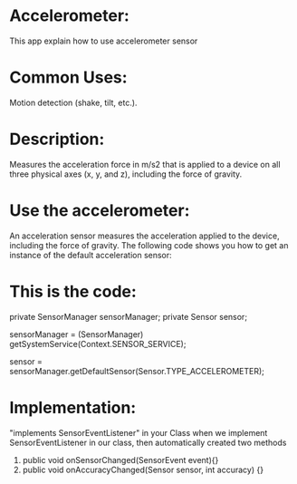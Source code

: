 # Accelerometer:
This app explain how to use accelerometer sensor

# Common Uses:
Motion detection (shake, tilt, etc.).

# Description:
Measures the acceleration force in m/s2 that is applied to a device on 
all three physical axes (x, y, and z), including the force of gravity.

# Use the accelerometer:
An acceleration sensor measures the acceleration applied to the device, 
including the force of gravity. The following code shows you how to get an instance of the default acceleration sensor:

# This is the code:
private SensorManager sensorManager;
private Sensor sensor;

sensorManager = (SensorManager) getSystemService(Context.SENSOR_SERVICE);

sensor = sensorManager.getDefaultSensor(Sensor.TYPE_ACCELEROMETER);

# Implementation: 
"implements SensorEventListener" in your Class 
when we implement SensorEventListener in our class, then automatically created two methods 
1.  public void onSensorChanged(SensorEvent event){}
2.  public void onAccuracyChanged(Sensor sensor, int accuracy) {}
